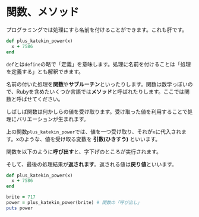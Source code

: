 # 関数、メソッド

プログラミングでは処理にすら名前を付けることができます。これも肝です。

```ruby
def plus_katekin_power(x)
  x + 7586
end
```

`def`とは`define`の略で「定義」を意味します。処理に名前を付けることは「処理を定義する」とも解釈できます。

名前の付いた処理を**関数**や**サブルーチン**といったりします。関数は数学っぽいので、Rubyを含めたいくつか言語では**メソッド**と呼ばれたりします。ここでは関数と呼ばせてください。

しばしば関数は何かしらの値を受け取ります。受け取った値を利用することで処理にバリエーションが生まれます。

上の関数`plus_katekin_power`では、値を一つ受け取り、それが`x`に代入されます。xのような、値を受け取る変数を **引数(ひきすう)** といいます。

関数を以下のように**呼び出す**と、字下げのところが実行されます。

そして、最後の処理結果が**返されます**。返される値は**戻り値**といいます。

```ruby
def plus_katekin_power(x)
  x + 7586
end

brite = 717
power = plus_katekin_power(brite) # 関数の「呼び出し」
puts power
```
